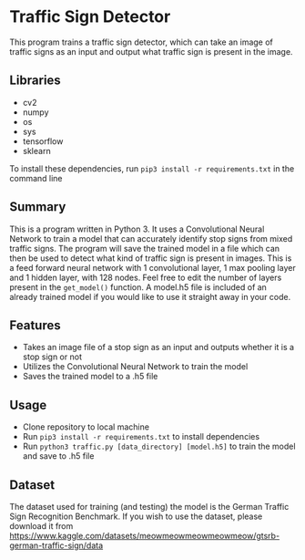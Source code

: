 # Traffic Sign Detector
This program trains a traffic sign detector, which can take an image of traffic signs as an input and output what traffic sign is present in the image.

## Libraries
- cv2
- numpy
- os
- sys
- tensorflow
- sklearn

To install these dependencies, run `pip3 install -r requirements.txt` in the command line

## Summary
This is a program written in Python 3. It uses a Convolutional Neural Network to train a model that can accurately identify stop signs from mixed traffic signs. The program will save the trained model in a file which can then be used to detect what kind of traffic sign is present in images. This is a feed forward neural network with 1 convolutional layer, 1 max pooling layer and 1 hidden layer, with 128 nodes. Feel free to edit the number of layers present in the `get_model()` function. A model.h5 file is included of an already trained model if you would like to use it straight away in your code.

## Features
- Takes an image file of a stop sign as an input and outputs whether it is a stop sign or not
- Utilizes the Convolutional Neural Network to train the model
- Saves the trained model to a .h5 file


## Usage
- Clone repository to local machine
- Run `pip3 install -r requirements.txt` to install dependencies
- Run `python3 traffic.py [data_directory] [model.h5]` to train the model and save to .h5 file

## Dataset
The dataset used for training (and testing) the model is the German Traffic Sign Recognition Benchmark. If you wish to use the dataset, please download it from https://www.kaggle.com/datasets/meowmeowmeowmeowmeow/gtsrb-german-traffic-sign/data